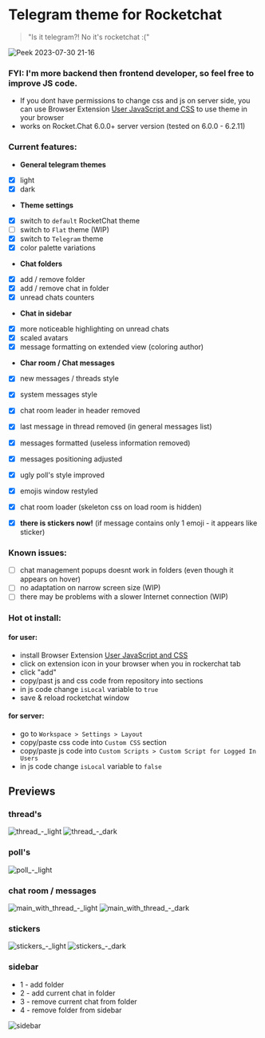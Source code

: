 
# Telegram theme for Rocketchat
> "Is it telegram?! No it's rocketchat :("


![Peek 2023-07-30 21-16](https://github.com/mrFreeman-G/rocketchat-telegram-theme/assets/109005425/9b941018-18b4-423b-a464-6357a48236a3)



### FYI:  I'm more backend then frontend developer, so feel free to improve JS code.

- If you dont have permissions to change css and js on server side, you can use Browser Extension [User JavaScript and CSS](https://chrome.google.com/webstore/detail/user-javascript-and-css/nbhcbdghjpllgmfilhnhkllmkecfmpld) to use theme in your browser
- works on Rocket.Chat 6.0.0+ server version (tested on 6.0.0 - 6.2.11)

### Current features:
- **General telegram themes**
 - [x] light
 - [x] dark
- **Theme settings**
 - [x] switch to `default` RocketChat theme
 - [ ] switch to `Flat` theme (WIP)
 - [x] switch to `Telegram` theme
 - [x] color palette variations
- **Chat folders**
 - [x] add / remove folder
 - [x] add / remove chat in folder
 - [x] unread chats counters
- **Chat in sidebar**
 - [x] more noticeable highlighting on unread chats
 - [x] scaled avatars
 - [x] message formatting on extended view (coloring author)
- **Char room / Chat messages**
 - [x] new messages / threads style
 - [x] system messages style
 - [x] chat room leader in header removed
 - [x] last message in thread removed (in general messages list)
 - [x] messages formatted (useless information removed)
 - [x] messages positioning adjusted
 - [x] ugly poll's style improved
 - [x] emojis window restyled
 - [x] chat room loader (skeleton css on load room is hidden)
 - [x] **there is stickers now!** (if message contains only 1 emoji - it appears like sticker)


### Known issues:
 - [ ] chat management popups doesnt work in folders (even though it appears on hover)
 - [ ] no adaptation on narrow screen size (WIP)
 - [ ] there may be problems with a slower Internet connection (WIP)

### Hot ot install:
#### for user:
- install Browser Extension [User JavaScript and CSS](https://chrome.google.com/webstore/detail/user-javascript-and-css/nbhcbdghjpllgmfilhnhkllmkecfmpld)
- click on extension icon in your browser when you in rockerchat tab
- click "add"
- copy/past js and css code from repository into sections
- in js code change `isLocal` variable to `true`
- save & reload rocketchat window
#### for server:
- go to `Workspace > Settings > Layout`
- copy/paste css code into `Custom CSS` section
- copy/paste js code into `Custom Scripts > Custom Script for Logged In Users`
- in js code change `isLocal` variable to `false`


## Previews

### thread's
![thread_-_light](https://github.com/mrFreeman-G/rocketchat-telegram-theme/assets/109005425/802babaa-011f-4205-b24a-f89876331f78)
![thread_-_dark](https://github.com/mrFreeman-G/rocketchat-telegram-theme/assets/109005425/d722b9ab-2563-46e0-9386-af19719c515a)

### poll's
![poll_-_light](https://github.com/mrFreeman-G/rocketchat-telegram-theme/assets/109005425/26b08131-6860-4d56-87ac-5b390164f52c)

### chat room / messages
![main_with_thread_-_light](https://github.com/mrFreeman-G/rocketchat-telegram-theme/assets/109005425/19da027f-9179-470c-8f24-bc721287ae89)
![main_with_thread_-_dark](https://github.com/mrFreeman-G/rocketchat-telegram-theme/assets/109005425/155e627c-764e-4f37-95a7-37213243078f)

### stickers
![stickers_-_light](https://github.com/mrFreeman-G/rocketchat-telegram-theme/assets/109005425/99ab2c1a-992e-49b7-a5f1-44b0f21c442d)
![stickers_-_dark](https://github.com/mrFreeman-G/rocketchat-telegram-theme/assets/109005425/cadb7abb-2363-42a7-9706-1cd7da0c86dd)

### sidebar
- 1 - add folder 
- 2 - add current chat in folder
- 3 - remove current chat from folder
- 4 - remove folder from sidebar
  
![sidebar](https://github.com/mrFreeman-G/rocketchat-telegram-theme/assets/109005425/7d00ef0a-0fbe-4306-a4ec-8305b7a88764)

